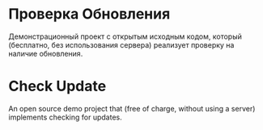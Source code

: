 # Проверка Обновления
Демонстрационный проект с открытым исходным кодом, который (бесплатно, без использования сервера) реализует проверку на наличие обновления.

# Check Update
An open source demo project that (free of charge, without using a server) implements checking for updates.

